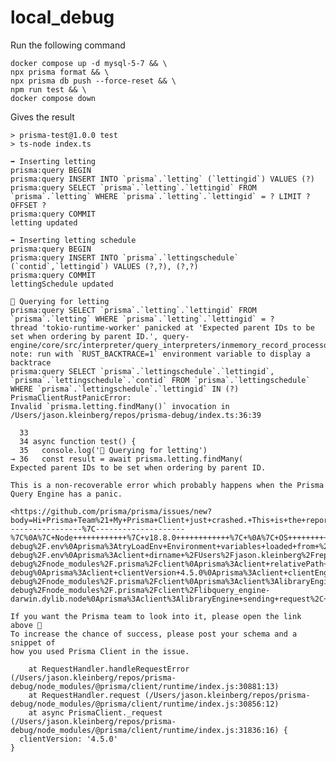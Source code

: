 # local_debug

Run the following command

    docker compose up -d mysql-5-7 && \
    npx prisma format && \
    npx prisma db push --force-reset && \
    npm run test && \
    docker compose down


Gives the result

    > prisma-test@1.0.0 test
    > ts-node index.ts

    ➡️ Inserting letting
    prisma:query BEGIN
    prisma:query INSERT INTO `prisma`.`letting` (`lettingid`) VALUES (?)
    prisma:query SELECT `prisma`.`letting`.`lettingid` FROM `prisma`.`letting` WHERE `prisma`.`letting`.`lettingid` = ? LIMIT ? OFFSET ?
    prisma:query COMMIT
    letting updated

    ➡️ Inserting letting schedule
    prisma:query BEGIN
    prisma:query INSERT INTO `prisma`.`lettingschedule` (`contid`,`lettingid`) VALUES (?,?), (?,?)
    prisma:query COMMIT
    lettingSchedule updated

    🔎 Querying for letting
    prisma:query SELECT `prisma`.`letting`.`lettingid` FROM `prisma`.`letting` WHERE `prisma`.`letting`.`lettingid` = ?
    thread 'tokio-runtime-worker' panicked at 'Expected parent IDs to be set when ordering by parent ID.', query-engine/core/src/interpreter/query_interpreters/inmemory_record_processor.rs:69:18
    note: run with `RUST_BACKTRACE=1` environment variable to display a backtrace
    prisma:query SELECT `prisma`.`lettingschedule`.`lettingid`, `prisma`.`lettingschedule`.`contid` FROM `prisma`.`lettingschedule` WHERE `prisma`.`lettingschedule`.`lettingid` IN (?)
    PrismaClientRustPanicError:
    Invalid `prisma.letting.findMany()` invocation in
    /Users/jason.kleinberg/repos/prisma-debug/index.ts:36:39

      33
      34 async function test() {
      35   console.log('🔎 Querying for letting')
    → 36   const result = await prisma.letting.findMany(
    Expected parent IDs to be set when ordering by parent ID.

    This is a non-recoverable error which probably happens when the Prisma Query Engine has a panic.

    <https://github.com/prisma/prisma/issues/new?body=Hi+Prisma+Team%21+My+Prisma+Client+just+crashed.+This+is+the+report%3A%0A%23%23+Versions%0A%0A%7C+Name++++++++++++%7C+Version++++++++++++%7C%0A%7C-----------------%7C--------------------%7C%0A%7C+Node++++++++++++%7C+v18.8.0++++++++++++%7C+%0A%7C+OS++++++++++++++%7C+darwin+++++++++++++%7C%0A%7C+Prisma+Client+++%7C+4.5.0++++++++++++++%7C%0A%7C+Query+Engine++++%7C+0362da9eebca54d94c8ef5edd3b2e90af99ba452%7C%0A%7C+Database++++++++%7C+mysql++++++++++++++%7C%0A%0A%0A%0A%23%23+Logs%0A%60%60%60%0Aprisma%3AtryLoadEnv+Environment+variables+loaded+from+%2FUsers%2Fjason.kleinberg%2Frepos%2Fprisma-debug%2F.env%0Aprisma%3AtryLoadEnv+Environment+variables+loaded+from+%2FUsers%2Fjason.kleinberg%2Frepos%2Fprisma-debug%2F.env%0Aprisma%3Aclient+dirname+%2FUsers%2Fjason.kleinberg%2Frepos%2Fprisma-debug%2Fnode_modules%2F.prisma%2Fclient%0Aprisma%3Aclient+relativePath+..%2F..%2F..%0Aprisma%3Aclient+cwd+%2FUsers%2Fjason.kleinberg%2Frepos%2Fprisma-debug%0Aprisma%3Aclient+clientVersion+4.5.0%0Aprisma%3Aclient+clientEngineType+library%0Aprisma%3Aclient%3AlibraryEngine+internalSetup%0Aprisma%3Aclient%3AlibraryEngine%3Aloader+Searching+for+Query+Engine+Library+in+%2FUsers%2Fjason.kleinberg%2Frepos%2Fprisma-debug%2Fnode_modules%2F.prisma%2Fclient%0Aprisma%3Aclient%3AlibraryEngine%3Aloader+loadEngine+using+%2FUsers%2Fjason.kleinberg%2Frepos%2Fprisma-debug%2Fnode_modules%2F.prisma%2Fclient%2Flibquery_engine-darwin.dylib.node%0Aprisma%3Aclient%3AlibraryEngine+sending+request%2C+this.libraryStarted%3A+false%0Aprisma%3Aclient%3AlibraryEngine+library+starting%0Aprisma%3Aclient%3AlibraryEngine+library+started%0Aprisma%3Aclient%3AlibraryEngine+sending+request%2C+this.libraryStarted%3A+true%0Aprisma%3Aclient%3AlibraryEngine+sending+request%2C+this.libraryStarted%3A+true%0A%60%60%60%0A%0A%23%23+Client+Snippet%0A%60%60%60ts%0A%2F%2F+PLEASE+FILL+YOUR+CODE+SNIPPET+HERE%0A%60%60%60%0A%0A%23%23+Schema%0A%60%60%60prisma%0A%2F%2F+PLEASE+ADD+YOUR+SCHEMA+HERE+IF+POSSIBLE%0A%60%60%60%0A%0A%23%23+Prisma+Engine+Query%0A%60%60%60%0A%7B%22X%22%3A%7B%7D%7D%0A%60%60%60%0A&title=Expected+parent+IDs+to+be+set+when+ordering+by+parent+ID.&template=bug_report.md>

    If you want the Prisma team to look into it, please open the link above 🙏
    To increase the chance of success, please post your schema and a snippet of
    how you used Prisma Client in the issue.

        at RequestHandler.handleRequestError (/Users/jason.kleinberg/repos/prisma-debug/node_modules/@prisma/client/runtime/index.js:30881:13)
        at RequestHandler.request (/Users/jason.kleinberg/repos/prisma-debug/node_modules/@prisma/client/runtime/index.js:30856:12)
        at async PrismaClient._request (/Users/jason.kleinberg/repos/prisma-debug/node_modules/@prisma/client/runtime/index.js:31836:16) {
      clientVersion: '4.5.0'
    }
